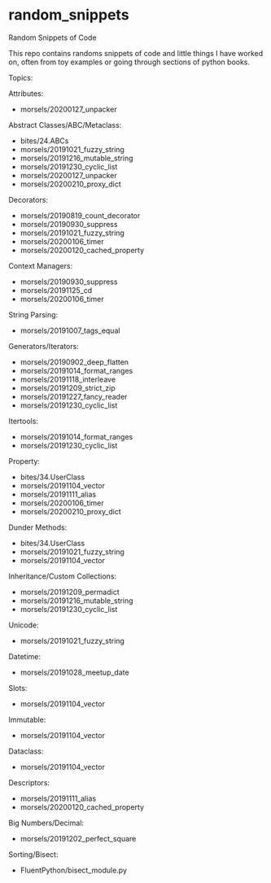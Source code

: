 # random_snippets
Random Snippets of Code

This repo contains randoms snippets of code and little things I have worked on, often from toy examples or going through sections of python books.

Topics:

Attributes:
- morsels/20200127_unpacker

Abstract Classes/ABC/Metaclass:
- bites/24.ABCs
- morsels/20191021_fuzzy_string
- morsels/20191216_mutable_string
- morsels/20191230_cyclic_list
- morsels/20200127_unpacker
- morsels/20200210_proxy_dict

Decorators:
- morsels/20190819_count_decorator
- morsels/20190930_suppress
- morsels/20191021_fuzzy_string
- morsels/20200106_timer
- morsels/20200120_cached_property

Context Managers:
- morsels/20190930_suppress
- morsels/20191125_cd
- morsels/20200106_timer

String Parsing:
- morsels/20191007_tags_equal

Generators/Iterators:
- morsels/20190902_deep_flatten
- morsels/20191014_format_ranges
- morsels/20191118_interleave
- morsels/20191209_strict_zip
- morsels/20191227_fancy_reader
- morsels/20191230_cyclic_list

Itertools:
- morsels/20191014_format_ranges
- morsels/20191230_cyclic_list

Property:
- bites/34.UserClass
- morsels/20191104_vector
- morsels/20191111_alias
- morsels/20200106_timer
- morsels/20200210_proxy_dict

Dunder Methods:
- bites/34.UserClass
- morsels/20191021_fuzzy_string
- morsels/20191104_vector

Inheritance/Custom Collections:
- morsels/20191209_permadict
- morsels/20191216_mutable_string
- morsels/20191230_cyclic_list

Unicode:
- morsels/20191021_fuzzy_string

Datetime:
- morsels/20191028_meetup_date

Slots:
- morsels/20191104_vector

Immutable:
- morsels/20191104_vector

Dataclass:
- morsels/20191104_vector

Descriptors:
- morsels/20191111_alias
- morsels/20200120_cached_property

Big Numbers/Decimal:
- morsels/20191202_perfect_square

Sorting/Bisect:
- FluentPython/bisect_module.py
